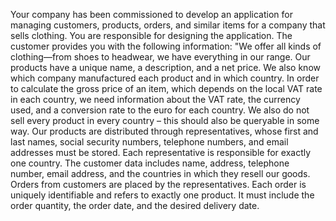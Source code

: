 Your company has been commissioned to develop an application for managing customers, products, orders, and similar items for a company that sells clothing. You are responsible for designing the application. The customer provides you with the following information:
"We offer all kinds of clothing—from shoes to headwear, we have everything in our range. Our products have a unique name, a description, and a net price. We also know which company manufactured each product and in which country. In order to calculate the gross price of an item, which depends on the local VAT rate in each country, we need information about the VAT rate, the currency used, and a conversion rate to the euro for each country. We also do not sell every product in every country – this should also be queryable in some way. Our products are distributed through representatives, whose first and last names, social security numbers, telephone numbers, and email addresses must be stored. Each representative is responsible for exactly one country. The customer data includes name, address, telephone number, email address, and the countries in which they resell our goods. Orders from customers are placed by the representatives. Each order is uniquely identifiable and refers to exactly one product. It must include the order quantity, the order date, and the desired delivery date.